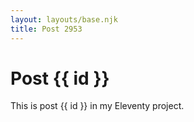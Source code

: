 ```yaml
---
layout: layouts/base.njk
title: Post 2953
---
```


# Post {{ id }}

This is post {{ id }} in my Eleventy project.
